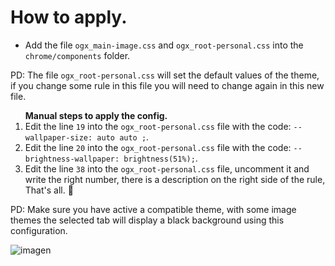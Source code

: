 # How to apply.
<ul>
<li>Add the file <code>ogx_main-image.css</code> and <code>ogx_root-personal.css</code> into the <code>chrome/components</code> folder.</li>
</ul>
<p>PD: The file <code>ogx_root-personal.css</code> will set the default values of the theme, if you change some rule in this file you will need to change again in this new file.</p>

<ol> <b>Manual steps to apply the config.</b>
  
  <li>Edit the line <code>19</code> into the <code>ogx_root-personal.css</code> file with the code: <code>--wallpaper-size: auto auto ;</code>.</li>
  <li>Edit the line <code>20</code> into the <code>ogx_root-personal.css</code> file with the code: <code>--brightness-wallpaper: brightness(51%);</code>.</li>
  <li> Edit the line <code>38</code> into the <code>ogx_root-personal.css</code> file, uncomment it and write the right number, 
  there is a description on the right side of the rule, That's all. 💙</li>
</ol>

PD: Make sure you have active a compatible theme, with some image themes the selected tab will display a black background using this configuration. 

![imagen](https://user-images.githubusercontent.com/22057609/176717191-37bcc3ab-1234-40e7-83c9-c7dd2a4188ba.png)
